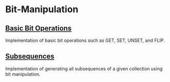 # Bit-Manipulation

## [Basic Bit Operations](./Basics.py)
Implementation of basic bit operations such as GET, SET, UNSET, and FLIP.

## [Subsequences](./Subsequences.py)
Implementation of generating all subsequences of a given collection using bit manipulation.
